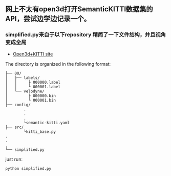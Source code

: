 ## 网上不太有open3d打开SemanticKITTI数据集的API，尝试边学边记录一个。
### simplified.py来自于以下repository 精简了一下文件结构，并且视角变成全局
* [Open3d+KITTI site](https://github.com/Jiang-Muyun/Open3D-Semantic-KITTI-Vis)

The directory is organized in the following format:
```
├── 00/
│   ├── labels/
│   │     ├ 000000.label
│   │     └ 000001.label
│   └── velodyne/
│         ├ 000000.bin
│         └ 000001.bin
├── config/
        .
        .
        .
        └semantic-kitti.yaml
├── src/
        └kitti_base.py
.
.
.
└── simplified.py
```
just run:
```
python simplified.py
```